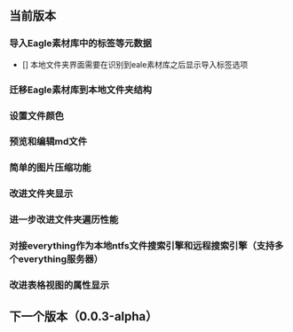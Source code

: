 ## 当前版本

### 导入Eagle素材库中的标签等元数据

- [] 本地文件夹界面需要在识别到eale素材库之后显示导入标签选项

### 迁移Eagle素材库到本地文件夹结构

### 设置文件颜色

### 预览和编辑md文件

### 简单的图片压缩功能

### 改进文件夹显示

### 进一步改进文件夹遍历性能

### 对接everything作为本地ntfs文件搜索引擎和远程搜索引擎（支持多个everything服务器）

### 改进表格视图的属性显示






## 下一个版本（0.0.3-alpha）

